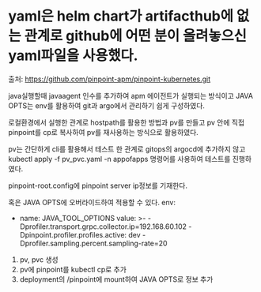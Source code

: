 # yaml은 helm chart가 artifacthub에 없는 관계로 github에 어떤 분이 올려놓으신 yaml파일을 사용했다.
출처: https://github.com/pinpoint-apm/pinpoint-kubernetes.git

java실행할때 javaagent 인수를 추가하여 apm 에이전트가 실행되는 방식이고
JAVA OPTS는 env를 활용하여 git과 argo에서 관리하기 쉽게 구성하였다.

로컬환경에서 실행한 관계로 hostpath를 활용한 방법과
pv를 만들고 pv 안에 직접 pinpoint를 cp로 복사하여 pv를 재사용하는 방식으로 활용하였다.

pv는 간단하게 cli를 활용해서 테스트 한 관계로 gitops의 argocd에 추가하지 않고
kubectl apply -f pv_pvc.yaml -n appofapps 
명령어를 사용하여 테스트를 진행하였다.

pinpoint-root.config에 pinpoint server ip정보를 기재한다.

혹은 JAVA OPTS에 오버라이드하여 적용할 수 있다.
env:
  - name: JAVA_TOOL_OPTIONS
    value: >-
        -Dprofiler.transport.grpc.collector.ip=192.168.60.102
        -Dpinpoint.profiler.profiles.active: dev
        -Dprofiler.sampling.percent.sampling-rate=20


1. pv, pvc 생성
2. pv에 pinpoint를 kubectl cp로 추가
3. deployment의 /pinpoint에 mount하여 JAVA OPTS로 정보 추가